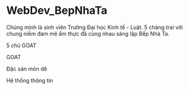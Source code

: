 # WebDev_BepNhaTa

Chúng mình là sinh viên Trường Đại học Kinh tế - Luật. 5 chàng trai với chung niềm đam mê ẩm thực đã cùng nhau sáng lập Bếp Nhà Ta.

5 chú GOAT

GOAT

Đặc sản món dê

Hệ thống thông tin

